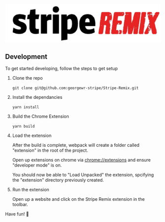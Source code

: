 ![Stripe Remix](/public/remix-logo.png "Stripe Remix")

## Development

To get started developing, follow the steps to get setup

1. Clone the repo

    `git clone git@github.com:georgewr-stripe/Stripe-Remix.git`
2. Install the dependancies
        
    `yarn install`
3. Build the Chrome Extension

    `yarn build`

4. Load the extension
    
    After the build is complete, webpack will create a folder called "extension" in the root of the project. 
    
    Open up extensions on chrome via [chrome://extensions](chrome://extensions) and ensure "developer mode" is on.
    
    You should now be able to "Load Unpacked" the extension, spcifying the "extension" directory previously created.

5. Run the extension

    Open up a website and click on the Stripe Remix extension in the toolbar. 

Have fun! 🤘